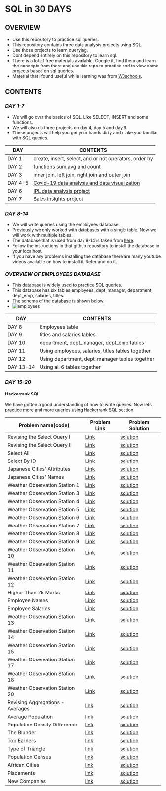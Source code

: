 # SQL in 30 DAYS

## OVERVIEW
* Use this repository to practice sql queries.
* This repository contains three data analysis projects using SQL.
* Use those projects to learn querying.
* Dont depend entirely on this repository to learn sql.
* There is a lot of free materials available. Google it, find them and learn the concepts from there and use this repo to practice and to view some projects based on sql queries.
* Material that i found useful while learning was from [W3schools](https://www.w3schools.com/sql/).

## CONTENTS

### *DAY 1-7*
* We will go over the basics of SQL. Like SELECT, INSERT and some functions.
* We will also do three projects on day 4, day 5 and day 6.
* These projects will help you get your hands dirty and make you familiar with SQL queries.

|   DAY     | CONTENTS                                                                                                                      |
|----       | -----                                                                                                                         |
|  DAY 1    | create, insert, select, and or not operators, order by                                                                        |
|  DAY 2    | functions sum,avg and count                                                                                                   |
|  DAY 3    | inner join, left join, right join and outer join                                                                              |
|  DAY 4-5  | [Covid-19 data analysis and data visualization](https://github.com/srikanth2102/COVID-19-Data-Analysis-and-Data-Visualisation)|
|  DAY 6    | [IPL data analysis project](https://github.com/srikanth2102/IPL_DATA_ANALYSIS)                                                |
|  DAY 7    | [Sales insights project](https://github.com/srikanth2102/SALES_INSIGHTS)                                                      |

### *DAY 8-14*
* We will write queries using the employees database.
* Previously we only worked with databases with a single table. Now we will work with multiple tables.
* The database that is used from day 8-14 is taken from [here](https://github.com/datacharmer/test_db).
* Follow the instructions in that github repository to install the database in your localhost.
* If you have any problems installing the database there are many youtube videos available on how to install it. Refer and do it.

### *OVERVIEW OF EMPLOYEES DATABASE*
* This database is widely used to practice SQL queries.
* This database has six tables employees, dept_manager, department, dept_emp, salaries, titles.
* The schema of the database is shown below.
* ![employees](https://user-images.githubusercontent.com/66214509/129860214-ce98c410-f6fa-4813-b498-b9f5c7e27ec3.jpg)

|DAY      |  CONTENTS                                                 |
|----     |-----                                                      |
|DAY 8    |  Employees table                                          |
|DAY 9    |  titles and salaries tables                               |
|DAY 10   |  department, dept_manager, dept_emp tables                |
|DAY 11   |  Using employees, salaries, titles tables together        |
|DAY 12   |  Using  department, dept_manager tables together|
|DAY 13-14|  Using all 6 tables together                              |


### *DAY 15-20*
#### Hackerrank SQL
We have gotten a good understanding of how to write queries. Now lets practice more and more queries using Hackerrank SQL section.

| Problem name(code)| Problem Link | Problem Solution|
|----               |----          |----             |
|Revising the Select Query I|[Link](https://www.hackerrank.com/challenges/revising-the-select-query/problem)|[solution](https://github.com/srikanth2102/MySql-in-30-days/blob/main/Hackerrank%20SQL/Revising%20the%20Select%20Query%20I.sql)|
|Revising the Select Query II|[Link](https://www.hackerrank.com/challenges/revising-the-select-query-2/problem?h_r=next-challenge&h_v=zen)|[solution](https://github.com/srikanth2102/MySql-in-30-days/blob/main/Hackerrank%20SQL/Revising%20the%20Select%20Query%20II.sql) |
|Select All |[Link](https://www.hackerrank.com/challenges/select-all-sql/problem?h_r=next-challenge&h_v=zen&h_r=next-challenge&h_v=zen)|[solution](https://github.com/srikanth2102/MySql-in-30-days/blob/main/Hackerrank%20SQL/Select%20All.sql) |
|Select By ID |[Link](https://www.hackerrank.com/challenges/select-by-id/problem?h_r=next-challenge&h_v=zen&h_r=next-challenge&h_v=zen&h_r=next-challenge&h_v=zen)|[solution](https://github.com/srikanth2102/MySql-in-30-days/blob/main/Hackerrank%20SQL/Select%20By%20ID.sql) |
|Japanese Cities' Attributes|[Link](https://www.hackerrank.com/challenges/japanese-cities-attributes/problem?h_r=next-challenge&h_v=zen&h_r=next-challenge&h_v=zen&h_r=next-challenge&h_v=zen&h_r=next-challenge&h_v=zen)|[solution](https://github.com/srikanth2102/MySql-in-30-days/blob/main/Hackerrank%20SQL/Japanese%20Cities'%20Attributes.sql) | 
|Japanese Cities' Names |[Link](https://www.hackerrank.com/challenges/japanese-cities-name/problem?h_r=next-challenge&h_v=zen&h_r=next-challenge&h_v=zen&h_r=next-challenge&h_v=zen&h_r=next-challenge&h_v=zen&h_r=next-challenge&h_v=zen)|[solution](https://github.com/srikanth2102/MySql-in-30-days/blob/main/Hackerrank%20SQL/Japanese%20Cities'%20Names.sql) |
|Weather Observation Station 1|[Link](https://www.hackerrank.com/challenges/weather-observation-station-1/problem?h_r=next-challenge&h_v=zen&h_r=next-challenge&h_v=zen&h_r=next-challenge&h_v=zen&h_r=next-challenge&h_v=zen&h_r=next-challenge&h_v=zen&h_r=next-challenge&h_v=zen)|[solution](https://github.com/srikanth2102/MySql-in-30-days/blob/main/Hackerrank%20SQL/Weather%20Observation%20Station%201.sql) |
|Weather Observation Station 3|[Link](https://www.hackerrank.com/challenges/weather-observation-station-3/problem?h_r=next-challenge&h_v=zen&h_r=next-challenge&h_v=zen&h_r=next-challenge&h_v=zen&h_r=next-challenge&h_v=zen&h_r=next-challenge&h_v=zen&h_r=next-challenge&h_v=zen&h_r=next-challenge&h_v=zen)|[solution](https://github.com/srikanth2102/MySql-in-30-days/blob/main/Hackerrank%20SQL/Weather%20Observation%20Station%203.sql) |
|Weather Observation Station 4|[Link](https://www.hackerrank.com/challenges/weather-observation-station-4/problem?h_r=next-challenge&h_v=zen&h_r=next-challenge&h_v=zen&h_r=next-challenge&h_v=zen&h_r=next-challenge&h_v=zen&h_r=next-challenge&h_v=zen&h_r=next-challenge&h_v=zen&h_r=next-challenge&h_v=zen&h_r=next-challenge&h_v=zen)|[solution](https://github.com/srikanth2102/MySql-in-30-days/blob/main/Hackerrank%20SQL/Weather%20Observation%20Station%204.sql) |
|Weather Observation Station 5|[Link](https://www.hackerrank.com/challenges/weather-observation-station-5/problem?h_r=next-challenge&h_v=zen&h_r=next-challenge&h_v=zen&h_r=next-challenge&h_v=zen&h_r=next-challenge&h_v=zen&h_r=next-challenge&h_v=zen&h_r=next-challenge&h_v=zen&h_r=next-challenge&h_v=zen&h_r=next-challenge&h_v=zen&h_r=next-challenge&h_v=zen)|[solution](https://github.com/srikanth2102/MySql-in-30-days/blob/main/Hackerrank%20SQL/Weather%20Observation%20Station%205.sql) |
|Weather Observation Station 6|[Link](https://www.hackerrank.com/challenges/weather-observation-station-6/problem?h_r=next-challenge&h_v=zen&h_r=next-challenge&h_v=zen&h_r=next-challenge&h_v=zen&h_r=next-challenge&h_v=zen&h_r=next-challenge&h_v=zen&h_r=next-challenge&h_v=zen&h_r=next-challenge&h_v=zen&h_r=next-challenge&h_v=zen&h_r=next-challenge&h_v=zen&h_r=next-challenge&h_v=zen)|[solution](https://github.com/srikanth2102/MySql-in-30-days/blob/main/Hackerrank%20SQL/Weather%20Observation%20Station%206.sql)|
|Weather Observation Station 7|[Link](https://www.hackerrank.com/challenges/weather-observation-station-7/problem?h_r=next-challenge&h_v=zen&h_r=next-challenge&h_v=zen&h_r=next-challenge&h_v=zen&h_r=next-challenge&h_v=zen&h_r=next-challenge&h_v=zen&h_r=next-challenge&h_v=zen&h_r=next-challenge&h_v=zen&h_r=next-challenge&h_v=zen&h_r=next-challenge&h_v=zen&h_r=next-challenge&h_v=zen&h_r=next-challenge&h_v=zen) |[solution](https://github.com/srikanth2102/MySql-in-30-days/blob/main/Hackerrank%20SQL/Weather%20Observation%20Station%207.sql) |
|Weather Observation Station 8|[Link](https://www.hackerrank.com/challenges/weather-observation-station-8/problem?h_r=next-challenge&h_v=zen&h_r=next-challenge&h_v=zen&h_r=next-challenge&h_v=zen&h_r=next-challenge&h_v=zen&h_r=next-challenge&h_v=zen&h_r=next-challenge&h_v=zen&h_r=next-challenge&h_v=zen&h_r=next-challenge&h_v=zen&h_r=next-challenge&h_v=zen&h_r=next-challenge&h_v=zen&h_r=next-challenge&h_v=zen&h_r=next-challenge&h_v=zen)|[solution](https://github.com/srikanth2102/MySql-in-30-days/blob/main/Hackerrank%20SQL/Weather%20Observation%20Station%208.sql)|
|Weather Observation Station 9|[Link](https://www.hackerrank.com/challenges/weather-observation-station-9/problem?h_r=next-challenge&h_v=zen&h_r=next-challenge&h_v=zen&h_r=next-challenge&h_v=zen&h_r=next-challenge&h_v=zen&h_r=next-challenge&h_v=zen&h_r=next-challenge&h_v=zen&h_r=next-challenge&h_v=zen&h_r=next-challenge&h_v=zen&h_r=next-challenge&h_v=zen&h_r=next-challenge&h_v=zen&h_r=next-challenge&h_v=zen&h_r=next-challenge&h_v=zen)|[solution](https://github.com/srikanth2102/MySql-in-30-days/blob/main/Hackerrank%20SQL/Weather%20Observation%20Station%209.sql)|
|Weather Observation Station 10|[Link](https://www.hackerrank.com/challenges/weather-observation-station-10/problem?h_r=next-challenge&h_v=zen&h_r=next-challenge&h_v=zen&h_r=next-challenge&h_v=zen&h_r=next-challenge&h_v=zen&h_r=next-challenge&h_v=zen&h_r=next-challenge&h_v=zen&h_r=next-challenge&h_v=zen&h_r=next-challenge&h_v=zen&h_r=next-challenge&h_v=zen&h_r=next-challenge&h_v=zen&h_r=next-challenge&h_v=zen&h_r=next-challenge&h_v=zen&h_r=next-challenge&h_v=zen&h_r=next-challenge&h_v=zen)| [solution](https://github.com/srikanth2102/MySql-in-30-days/blob/main/Hackerrank%20SQL/Weather%20Observation%20Station%2010.sql)|
|Weather Observation Station 11|[Link](https://www.hackerrank.com/challenges/weather-observation-station-11/problem?h_r=next-challenge&h_v=zen&h_r=next-challenge&h_v=zen&h_r=next-challenge&h_v=zen&h_r=next-challenge&h_v=zen&h_r=next-challenge&h_v=zen&h_r=next-challenge&h_v=zen&h_r=next-challenge&h_v=zen&h_r=next-challenge&h_v=zen&h_r=next-challenge&h_v=zen&h_r=next-challenge&h_v=zen&h_r=next-challenge&h_v=zen&h_r=next-challenge&h_v=zen&h_r=next-challenge&h_v=zen&h_r=next-challenge&h_v=zen&h_r=next-challenge&h_v=zen)| [solution](https://github.com/srikanth2102/MySql-in-30-days/blob/main/Hackerrank%20SQL/Weather%20Observation%20Station%2011.sql)|
|Weather Observation Station 12|[Link](https://www.hackerrank.com/challenges/weather-observation-station-12/problem?h_r=next-challenge&h_v=zen&h_r=next-challenge&h_v=zen&h_r=next-challenge&h_v=zen&h_r=next-challenge&h_v=zen&h_r=next-challenge&h_v=zen&h_r=next-challenge&h_v=zen&h_r=next-challenge&h_v=zen&h_r=next-challenge&h_v=zen&h_r=next-challenge&h_v=zen&h_r=next-challenge&h_v=zen&h_r=next-challenge&h_v=zen&h_r=next-challenge&h_v=zen&h_r=next-challenge&h_v=zen&h_r=next-challenge&h_v=zen&h_r=next-challenge&h_v=zen&h_r=next-challenge&h_v=zen)| [solution](https://github.com/srikanth2102/MySql-in-30-days/blob/main/Hackerrank%20SQL/Weather%20Observation%20Station%2012.sql)|
|Higher Than 75 Marks |[Link](https://www.hackerrank.com/challenges/more-than-75-marks/problem?h_r=next-challenge&h_v=zen&h_r=next-challenge&h_v=zen&h_r=next-challenge&h_v=zen&h_r=next-challenge&h_v=zen&h_r=next-challenge&h_v=zen&h_r=next-challenge&h_v=zen&h_r=next-challenge&h_v=zen&h_r=next-challenge&h_v=zen&h_r=next-challenge&h_v=zen&h_r=next-challenge&h_v=zen&h_r=next-challenge&h_v=zen&h_r=next-challenge&h_v=zen&h_r=next-challenge&h_v=zen&h_r=next-challenge&h_v=zen&h_r=next-challenge&h_v=zen&h_r=next-challenge&h_v=zen&h_r=next-challenge&h_v=zen)| [solution](https://github.com/srikanth2102/MySql-in-30-days/blob/main/Hackerrank%20SQL/Higher%20Than%2075%20Marks.sql)|
|Employee Names |[Link](https://www.hackerrank.com/challenges/name-of-employees/problem?h_r=next-challenge&h_v=zen&h_r=next-challenge&h_v=zen&h_r=next-challenge&h_v=zen&h_r=next-challenge&h_v=zen&h_r=next-challenge&h_v=zen&h_r=next-challenge&h_v=zen&h_r=next-challenge&h_v=zen&h_r=next-challenge&h_v=zen&h_r=next-challenge&h_v=zen&h_r=next-challenge&h_v=zen&h_r=next-challenge&h_v=zen&h_r=next-challenge&h_v=zen&h_r=next-challenge&h_v=zen&h_r=next-challenge&h_v=zen&h_r=next-challenge&h_v=zen&h_r=next-challenge&h_v=zen&h_r=next-challenge&h_v=zen&h_r=next-challenge&h_v=zen)| [solution](https://github.com/srikanth2102/MySql-in-30-days/blob/main/Hackerrank%20SQL/Employee%20Names.sql)|
|Employee Salaries |[Link](https://www.hackerrank.com/challenges/salary-of-employees/problem?h_r=next-challenge&h_v=zen&h_r=next-challenge&h_v=zen&h_r=next-challenge&h_v=zen&h_r=next-challenge&h_v=zen&h_r=next-challenge&h_v=zen&h_r=next-challenge&h_v=zen&h_r=next-challenge&h_v=zen&h_r=next-challenge&h_v=zen&h_r=next-challenge&h_v=zen&h_r=next-challenge&h_v=zen&h_r=next-challenge&h_v=zen&h_r=next-challenge&h_v=zen&h_r=next-challenge&h_v=zen&h_r=next-challenge&h_v=zen&h_r=next-challenge&h_v=zen&h_r=next-challenge&h_v=zen&h_r=next-challenge&h_v=zen&h_r=next-challenge&h_v=zen&h_r=next-challenge&h_v=zen)|[solution](https://github.com/srikanth2102/MySql-in-30-days/blob/main/Hackerrank%20SQL/Employee%20Salaries.sql) |
|Weather Observation Station 13|[Link](https://www.hackerrank.com/challenges/weather-observation-station-13/problem?h_r=next-challenge&h_v=zen&h_r=next-challenge&h_v=zen&h_r=next-challenge&h_v=zen&h_r=next-challenge&h_v=zen&h_r=next-challenge&h_v=zen&h_r=next-challenge&h_v=zen&h_r=next-challenge&h_v=zen&h_r=next-challenge&h_v=zen&h_r=next-challenge&h_v=zen&h_r=next-challenge&h_v=zen&h_r=next-challenge&h_v=zen&h_r=next-challenge&h_v=zen&h_r=next-challenge&h_v=zen&h_r=next-challenge&h_v=zen&h_r=next-challenge&h_v=zen&h_r=next-challenge&h_v=zen&h_r=next-challenge&h_v=zen&h_r=next-challenge&h_v=zen&h_r=next-challenge&h_v=zen&h_r=next-challenge&h_v=zen&h_r=next-challenge&h_v=zen)|[solution](https://github.com/srikanth2102/MySql-in-30-days/blob/main/Hackerrank%20SQL/Weather%20Observation%20Station%2013.sql) |
|Weather Observation Station 14 |[Link](https://www.hackerrank.com/challenges/weather-observation-station-14/problem?h_r=next-challenge&h_v=zen&h_r=next-challenge&h_v=zen&h_r=next-challenge&h_v=zen&h_r=next-challenge&h_v=zen&h_r=next-challenge&h_v=zen&h_r=next-challenge&h_v=zen&h_r=next-challenge&h_v=zen&h_r=next-challenge&h_v=zen&h_r=next-challenge&h_v=zen&h_r=next-challenge&h_v=zen&h_r=next-challenge&h_v=zen&h_r=next-challenge&h_v=zen&h_r=next-challenge&h_v=zen&h_r=next-challenge&h_v=zen&h_r=next-challenge&h_v=zen&h_r=next-challenge&h_v=zen&h_r=next-challenge&h_v=zen&h_r=next-challenge&h_v=zen&h_r=next-challenge&h_v=zen&h_r=next-challenge&h_v=zen&h_r=next-challenge&h_v=zen&h_r=next-challenge&h_v=zen)|[solution](https://github.com/srikanth2102/MySql-in-30-days/blob/main/Hackerrank%20SQL/Weather%20Observation%20Station%2014.sql) |
|Weather Observation Station 15 |[Link](https://www.hackerrank.com/challenges/weather-observation-station-15/problem?h_r=next-challenge&h_v=zen&h_r=next-challenge&h_v=zen&h_r=next-challenge&h_v=zen&h_r=next-challenge&h_v=zen&h_r=next-challenge&h_v=zen&h_r=next-challenge&h_v=zen&h_r=next-challenge&h_v=zen&h_r=next-challenge&h_v=zen&h_r=next-challenge&h_v=zen&h_r=next-challenge&h_v=zen&h_r=next-challenge&h_v=zen&h_r=next-challenge&h_v=zen&h_r=next-challenge&h_v=zen&h_r=next-challenge&h_v=zen&h_r=next-challenge&h_v=zen&h_r=next-challenge&h_v=zen&h_r=next-challenge&h_v=zen&h_r=next-challenge&h_v=zen&h_r=next-challenge&h_v=zen&h_r=next-challenge&h_v=zen&h_r=next-challenge&h_v=zen&h_r=next-challenge&h_v=zen&h_r=next-challenge&h_v=zen)|[solution](https://github.com/srikanth2102/MySql-in-30-days/blob/main/Hackerrank%20SQL/Weather%20Observation%20Station%2015.sql) |
|Weather Observation Station 17|[Link](https://www.hackerrank.com/challenges/weather-observation-station-17/problem?h_r=next-challenge&h_v=zen&h_r=next-challenge&h_v=zen&h_r=next-challenge&h_v=zen&h_r=next-challenge&h_v=zen&h_r=next-challenge&h_v=zen&h_r=next-challenge&h_v=zen&h_r=next-challenge&h_v=zen&h_r=next-challenge&h_v=zen&h_r=next-challenge&h_v=zen&h_r=next-challenge&h_v=zen&h_r=next-challenge&h_v=zen&h_r=next-challenge&h_v=zen&h_r=next-challenge&h_v=zen&h_r=next-challenge&h_v=zen&h_r=next-challenge&h_v=zen&h_r=next-challenge&h_v=zen&h_r=next-challenge&h_v=zen&h_r=next-challenge&h_v=zen&h_r=next-challenge&h_v=zen&h_r=next-challenge&h_v=zen&h_r=next-challenge&h_v=zen&h_r=next-challenge&h_v=zen&h_r=next-challenge&h_v=zen&h_r=next-challenge&h_v=zen&h_r=next-challenge&h_v=zen)|[solution]()|
|Weather Observation Station 18 |[Link](https://www.hackerrank.com/challenges/weather-observation-station-18/problem?h_r=next-challenge&h_v=zen&h_r=next-challenge&h_v=zen&h_r=next-challenge&h_v=zen&h_r=next-challenge&h_v=zen&h_r=next-challenge&h_v=zen&h_r=next-challenge&h_v=zen&h_r=next-challenge&h_v=zen&h_r=next-challenge&h_v=zen&h_r=next-challenge&h_v=zen&h_r=next-challenge&h_v=zen&h_r=next-challenge&h_v=zen&h_r=next-challenge&h_v=zen&h_r=next-challenge&h_v=zen&h_r=next-challenge&h_v=zen&h_r=next-challenge&h_v=zen&h_r=next-challenge&h_v=zen&h_r=next-challenge&h_v=zen&h_r=next-challenge&h_v=zen&h_r=next-challenge&h_v=zen&h_r=next-challenge&h_v=zen&h_r=next-challenge&h_v=zen&h_r=next-challenge&h_v=zen&h_r=next-challenge&h_v=zen&h_r=next-challenge&h_v=zen&h_r=next-challenge&h_v=zen&h_r=next-challenge&h_v=zen)|[solution]()|
|Weather Observation Station 20 |[Link](https://www.hackerrank.com/challenges/weather-observation-station-20/problem)|[solution](https://github.com/srikanth2102/MySql-in-30-days/blob/main/Hackerrank%20SQL/Weather%20Observation%20Station%2020.sql)|
|Revising Aggregations - Averages|[link](https://www.hackerrank.com/challenges/revising-aggregations-the-average-function/problem?h_r=next-challenge&h_v=zen)|[solution](https://github.com/srikanth2102/MySql-in-30-days/blob/main/Hackerrank%20SQL/Revising%20Aggregations%20-%20Averages.sql)|
|Average Population |[link](https://www.hackerrank.com/challenges/average-population/problem?h_r=next-challenge&h_v=zen&h_r=next-challenge&h_v=zen)|[solution](https://github.com/srikanth2102/MySql-in-30-days/blob/main/Hackerrank%20SQL/Average%20Population.sql)|
|Population Density Difference|[link](https://www.hackerrank.com/challenges/population-density-difference/problem?h_r=next-challenge&h_v=zen&h_r=next-challenge&h_v=zen&h_r=next-challenge&h_v=zen&h_r=next-challenge&h_v=zen)|[solution](https://github.com/srikanth2102/MySql-in-30-days/blob/main/Hackerrank%20SQL/Population%20Density%20Difference.sql)|
|The Blunder|[link](https://www.hackerrank.com/challenges/the-blunder/problem?h_r=next-challenge&h_v=zen&h_r=next-challenge&h_v=zen&h_r=next-challenge&h_v=zen&h_r=next-challenge&h_v=zen&h_r=next-challenge&h_v=zen)|[solution](https://github.com/srikanth2102/MySql-in-30-days/blob/main/Hackerrank%20SQL/The%20Blunder.sql)|
|Top Earners|[link](https://www.hackerrank.com/challenges/earnings-of-employees/problem?h_r=next-challenge&h_v=zen&h_r=next-challenge&h_v=zen&h_r=next-challenge&h_v=zen&h_r=next-challenge&h_v=zen&h_r=next-challenge&h_v=zen&h_r=next-challenge&h_v=zen)|[solution](https://github.com/srikanth2102/MySql-in-30-days/blob/main/Hackerrank%20SQL/Top%20Earners.sql)|
|Type of Triangle |[link](https://www.hackerrank.com/challenges/what-type-of-triangle/problem)|[solution](https://github.com/srikanth2102/MySql-in-30-days/blob/main/Hackerrank%20SQL/Type%20of%20Triangle.sql)|
|Population Census |[link](https://www.hackerrank.com/challenges/asian-population/problem)|[solution](https://github.com/srikanth2102/MySql-in-30-days/blob/main/Hackerrank%20SQL/Population%20Census.sql)|
|African Cities |[link](https://www.hackerrank.com/challenges/african-cities/problem?h_r=next-challenge&h_v=zen)| [solution](https://github.com/srikanth2102/MySql-in-30-days/blob/main/Hackerrank%20SQL/African%20Cities.sql)|
|Placements|[link](https://www.hackerrank.com/challenges/placements/problem)|[solution](https://github.com/srikanth2102/MySql-in-30-days/blob/main/Hackerrank%20SQL/Placements.sql)|
|New Companies |[link](https://www.hackerrank.com/challenges/the-company/problem?h_r=profile)|  [solution](https://github.com/srikanth2102/MySql-in-30-days/blob/main/Hackerrank%20SQL/New%20Companies.sql)|
